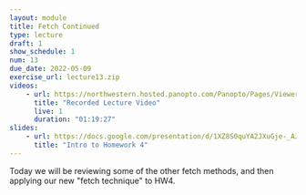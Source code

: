 ```yaml
---
layout: module
title: Fetch Continued
type: lecture
draft: 1
show_schedule: 1
num: 13
due_date: 2022-05-09
exercise_url: lecture13.zip
videos: 
    - url: https://northwestern.hosted.panopto.com/Panopto/Pages/Viewer.aspx?id=d51c0700-e86e-4af9-a0fb-ae3c01312ec4
      title: "Recorded Lecture Video"
      live: 1
      duration: "01:19:27"
slides:
    - url: https://docs.google.com/presentation/d/1XZ8S0quYA2JXuGje-_AJjWyb4eAfotIIA6w2m_AG7vI/edit?usp=sharing
      title: "Intro to Homework 4"
---
```


Today we will be reviewing some of the other fetch methods, and then applying our new "fetch technique" to HW4.
